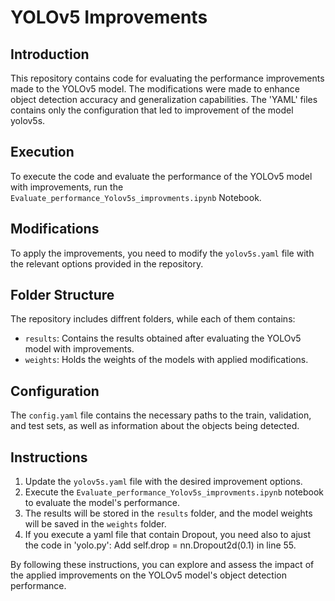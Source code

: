 # YOLOv5 Improvements

## Introduction

This repository contains code for evaluating the performance improvements made to the YOLOv5 model. The modifications were made to enhance object detection accuracy and generalization capabilities. The 'YAML' files contains only the configuration that led to improvement of the model yolov5s. 

## Execution

To execute the code and evaluate the performance of the YOLOv5 model with improvements, run the `Evaluate_performance_Yolov5s_improvments.ipynb` Notebook.

## Modifications

To apply the improvements, you need to modify the `yolov5s.yaml` file with the relevant options provided in the repository.

## Folder Structure

The repository includes diffrent folders, while each of them contains:
- `results`: Contains the results obtained after evaluating the YOLOv5 model with improvements.
- `weights`: Holds the weights of the models with applied modifications.

## Configuration

The `config.yaml` file contains the necessary paths to the train, validation, and test sets, as well as information about the objects being detected.

## Instructions

1. Update the `yolov5s.yaml` file with the desired improvement options.
2. Execute the `Evaluate_performance_Yolov5s_improvments.ipynb` notebook to evaluate the model's performance.
3. The results will be stored in the `results` folder, and the model weights will be saved in the `weights` folder.
4. If you execute a yaml file that contain Dropout, you need also to ajust the code in 'yolo.py':
Add   self.drop = nn.Dropout2d(0.1) in line 55. 

By following these instructions, you can explore and assess the impact of the applied improvements on the YOLOv5 model's object detection performance.
